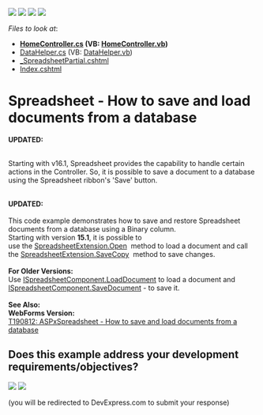 <!-- default badges list -->
![](https://img.shields.io/endpoint?url=https://codecentral.devexpress.com/api/v1/VersionRange/128553954/15.2.5%2B)
[![](https://img.shields.io/badge/Open_in_DevExpress_Support_Center-FF7200?style=flat-square&logo=DevExpress&logoColor=white)](https://supportcenter.devexpress.com/ticket/details/T190813)
[![](https://img.shields.io/badge/📖_How_to_use_DevExpress_Examples-e9f6fc?style=flat-square)](https://docs.devexpress.com/GeneralInformation/403183)
[![](https://img.shields.io/badge/💬_Leave_Feedback-feecdd?style=flat-square)](#does-this-example-address-your-development-requirementsobjectives)
<!-- default badges end -->
<!-- default file list -->
*Files to look at*:

* **[HomeController.cs](./CS/DXWebApplication23/Controllers/HomeController.cs) (VB: [HomeController.vb](./VB/DXWebApplication23/Controllers/HomeController.vb))**
* [DataHelper.cs](./CS/DXWebApplication23/Models/DataHelper.cs) (VB: [DataHelper.vb](./VB/DXWebApplication23/Models/DataHelper.vb))
* [_SpreadsheetPartial.cshtml](./CS/DXWebApplication23/Views/Home/_SpreadsheetPartial.cshtml)
* [Index.cshtml](./CS/DXWebApplication23/Views/Home/Index.cshtml)
<!-- default file list end -->
# Spreadsheet - How to save and load documents from a database


<strong>UPDATED:<br><br></strong>
<p>Starting with v16.1, Spreadsheet provides the capability to handle certain actions in the Controller. So, it is possible to save a document to a database using the Spreadsheet ribbon's 'Save' button.<br><br></p>
<strong>UPDATED:</strong><br><br>This code example demonstrates how to save and restore Spreadsheet documents from a database using a Binary column.<br>Starting with version <strong>15.1</strong>, it is possible to use the <a href="https://documentation.devexpress.com/#AspNet/DevExpressWebMvcSpreadsheetExtension_Opentopic">SpreadsheetExtension.Open</a>  method to load a document and call the <a href="https://documentation.devexpress.com/#AspNet/DevExpressWebMvcSpreadsheetExtension_SaveCopytopic">SpreadsheetExtension.SaveCopy</a>  method to save changes.<br><br><strong>For Older Versions:</strong><br>Use <a href="https://documentation.devexpress.com/#CoreLibraries/DevExpressSpreadsheetISpreadsheetComponent_LoadDocumenttopic">ISpreadsheetComponent.LoadDocument</a> to load a document and <a href="https://documentation.devexpress.com/#CoreLibraries/DevExpressSpreadsheetISpreadsheetComponent_SaveDocumenttopic">ISpreadsheetComponent.SaveDocument</a> - to save it.<br><br><strong>See Also:<br>WebForms Version:</strong><br><a href="https://www.devexpress.com/Support/Center/p/T190812">T190812: ASPxSpreadsheet - How to save and load documents from a database</a>

<br/>


<!-- feedback -->
## Does this example address your development requirements/objectives?

[<img src="https://www.devexpress.com/support/examples/i/yes-button.svg"/>](https://www.devexpress.com/support/examples/survey.xml?utm_source=github&utm_campaign=asp-net-mvc-spreadsheet-work-with-database&~~~was_helpful=yes) [<img src="https://www.devexpress.com/support/examples/i/no-button.svg"/>](https://www.devexpress.com/support/examples/survey.xml?utm_source=github&utm_campaign=asp-net-mvc-spreadsheet-work-with-database&~~~was_helpful=no)

(you will be redirected to DevExpress.com to submit your response)
<!-- feedback end -->
